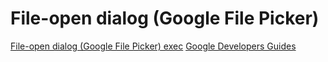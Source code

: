 # File-open dialog (Google File Picker)

[File-open dialog (Google File Picker) exec](https://script.google.com/macros/s/AKfycbz5sjN5pC2Py2-nV2oGkZNeYqWey0xF7fAeXM-oJYA7pUAzzimn/exec)
[Google Developers Guides](https://developers.google.com/apps-script/guides/dialogs#file-open_dialogs)
